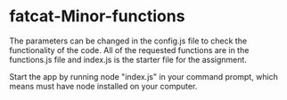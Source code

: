 # fatcat-Minor-functions

The parameters can be changed in the config.js file to check the functionality of the code.
All of the requested functions are in the functions.js file and index.js is the starter file for the assignment.

Start the app by running node "index.js" in your command prompt, which means must have node installed on your computer.
